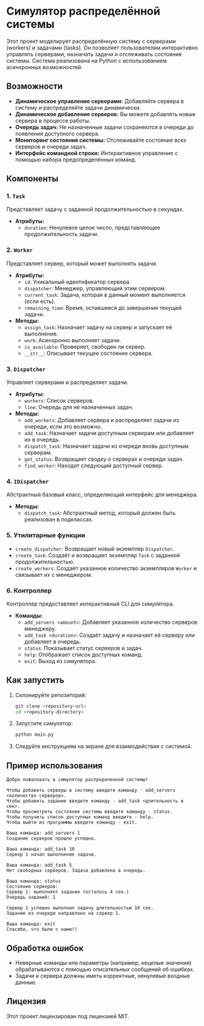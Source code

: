 # Симулятор распределённой системы

Этот проект моделирует распределённую систему с серверами (workers) и задачами (tasks). 
Он позволяет пользователям интерактивно управлять серверами, назначать задачи и отслеживать состояние системы. 
Система реализована на Python с использованием асинхронных возможностей.

## Возможности

- **Динамическое управление серверами:** Добавляйте сервера в систему и распределяйте задачи динамически.
- **Динамическое добавление серверов:** Вы можете добавлять новые сервера в процессе работы.
- **Очередь задач:** Не назначенные задачи сохраняются в очереди до появления доступного сервера.
- **Мониторинг состояния системы:** Отслеживайте состояние всех серверов и очереди задач.
- **Интерфейс командной строки:** Интерактивное управление с помощью набора предопределённых команд.

## Компоненты

### 1. `Task`
Представляет задачу с заданной продолжительностью в секундах.

- **Атрибуты:**
  - `duration`: Ненулевое целое число, представляющее продолжительность задачи.

### 2. `Worker`
Представляет сервер, который может выполнять задачи.

- **Атрибуты:**
  - `id`: Уникальный идентификатор сервера.
  - `dispatcher`: Менеджер, управляющий этим сервером.
  - `current_task`: Задача, которая в данный момент выполняется (если есть).
  - `remaining_time`: Время, оставшееся до завершения текущей задачи.
- **Методы:**
  - `assign_task`: Назначает задачу на сервер и запускает её выполнение.
  - `work`: Асинхронно выполняет задачи.
  - `is_available`: Проверяет, свободен ли сервер.
  - `__str__`: Описывает текущее состояние сервера.

### 3. `Dispatcher`
Управляет серверами и распределяет задачи.

- **Атрибуты:**
  - `workers`: Список серверов.
  - `line`: Очередь для не назначенных задач.
- **Методы:**
  - `add_workers`: Добавляет сервера и распределяет задачи из очереди, если это возможно.
  - `add_task`: Назначает задачи доступным серверам или добавляет их в очередь.
  - `dispatch_task`: Назначает задачи из очереди вновь доступным серверам.
  - `get_status`: Возвращает сводку о серверах и очереди задач.
  - `find_worker`: Находит следующий доступный сервер.

### 4. `IDispatcher`
Абстрактный базовый класс, определяющий интерфейс для менеджера.

- **Методы:**
  - `dispatch_task`: Абстрактный метод, который должен быть реализован в подклассах.

### 5. Утилитарные функции
- `create_dispatcher`: Возвращает новый экземпляр `Dispatcher`.
- `create_task`: Создаёт и возвращает экземпляр `Task` с заданной продолжительностью.
- `create_workers`: Создаёт указанное количество экземпляров `Worker` и связывает их с менеджером.

### 6. Контроллер
Контроллер предоставляет интерактивный CLI для симулятора.

- **Команды:**
  - `add_servers <amount>`: Добавляет указанное количество серверов менеджеру.
  - `add_task <duration>`: Создаёт задачу и назначает её серверу или добавляет в очередь.
  - `status`: Показывает статус серверов и задач.
  - `help`: Отображает список доступных команд.
  - `exit`: Выход из симулятора.

## Как запустить

1. Склонируйте репозиторий:
   ```bash
   git clone <repository-url>
   cd <repository-directory>
   ```
2. Запустите симулятор:
   ```bash
   python main.py
   ```
3. Следуйте инструкциям на экране для взаимодействия с системой.

## Пример использования

```text
Добро пожаловать в симулятор распределенной системы!

Чтобы добавить серверы в систему введите команду - add_servers <количество серверов>.
Чтобы добавить задание введите команду - add_task <длительность в сек>.
Чтобы просмотреть состояние системы введите команду - status.
Чтобы получить список доступных команд введите - help.
Чтобы выйти из программы введите команду - exit.

Ваша команда: add_servers 1
Создание серверов прошло успешно.

Ваша команда: add_task 10
Сервер 1 начал выполнение задачи.

Ваша команда: add_task 5
Нет свободных серверов. Задача добавлена в очередь.

Ваша команда: status
Состояние серверов:
Сервер 1: выполняет задание (осталось 4 сек.)
Очередь заданий: 1

Сервер 1 успешно выполнил задачу длительностью 10 сек.
Задание из очереди направлено на сервер 1.

Ваша команда: exit
Спасибо, что были с нами!)
```

## Обработка ошибок

- Неверные команды или параметры (например, нецелые значения) обрабатываются с помощью описательных сообщений об ошибках.
- Задачи и сервера должны иметь корректные, ненулевые входные данные.


## Лицензия

Этот проект лицензирован под лицензией MIT.
